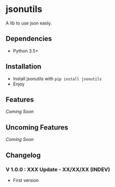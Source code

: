 # jsonutils

A lib to use json easly.

## Dependencies

- Python 3.5+

## Installation

- Install jsonutils with `pip install jsonutils`
- Enjoy

## Features

*Coming Soon*

## Uncoming Features

*Coming Soon*

## Changelog

### V 1.0.0 : XXX Update - XX/XX/XX (INDEV)

- First version
